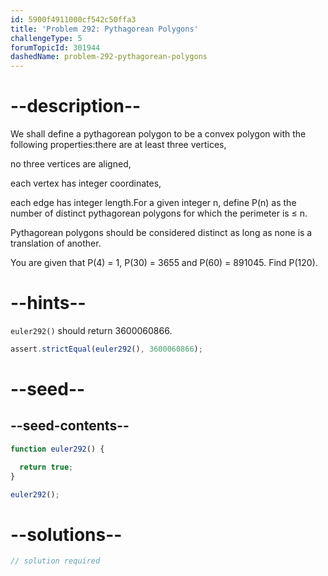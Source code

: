 ```yaml
---
id: 5900f4911000cf542c50ffa3
title: 'Problem 292: Pythagorean Polygons'
challengeType: 5
forumTopicId: 301944
dashedName: problem-292-pythagorean-polygons
---
```


# --description--

We shall define a pythagorean polygon to be a convex polygon with the following properties:there are at least three vertices,

no three vertices are aligned,

each vertex has integer coordinates,

each edge has integer length.For a given integer n, define P(n) as the number of distinct pythagorean polygons for which the perimeter is ≤ n.

Pythagorean polygons should be considered distinct as long as none is a translation of another.

You are given that P(4) = 1, P(30) = 3655 and P(60) = 891045. Find P(120).

# --hints--

`euler292()` should return 3600060866.

```js
assert.strictEqual(euler292(), 3600060866);
```

# --seed--

## --seed-contents--

```js
function euler292() {

  return true;
}

euler292();
```

# --solutions--

```js
// solution required
```
